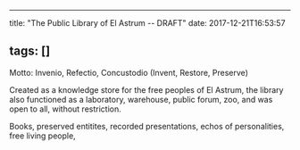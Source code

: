 
---
title: "The Public Library of El Astrum -- DRAFT"
date: 2017-12-21T16:53:57

tags: []
---
Motto: Invenio, Refectio, Concustodio (Invent, Restore, Preserve)

Created as a knowledge store for the free peoples of El Astrum, the library also functioned as a laboratory, warehouse, public forum, zoo, and was open to all, without restriction.

Books, preserved entitites, recorded presentations, echos of personalities, free living people, <br/>


